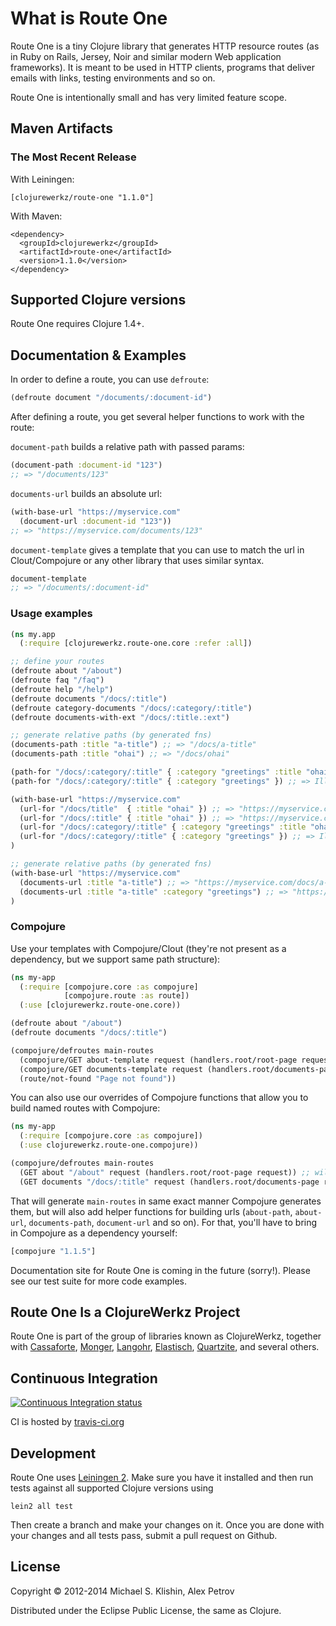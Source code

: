 # What is Route One

Route One is a tiny Clojure library that generates HTTP resource routes (as in Ruby on Rails, Jersey, Noir and similar
modern Web application frameworks). It is meant to be used in HTTP clients, programs that deliver emails with links,
testing environments and so on.

Route One is intentionally small and has very limited feature scope.

## Maven Artifacts

### The Most Recent Release

With Leiningen:

    [clojurewerkz/route-one "1.1.0"]

With Maven:

    <dependency>
      <groupId>clojurewerkz</groupId>
      <artifactId>route-one</artifactId>
      <version>1.1.0</version>
    </dependency>


## Supported Clojure versions

Route One requires Clojure 1.4+.


## Documentation & Examples

In order to define a route, you can use `defroute`:

```clj
(defroute document "/documents/:document-id")
```

After defining a route, you get several helper functions to work with the route:

`document-path` builds a relative path with passed params:

```clj
(document-path :document-id "123")
;; => "/documents/123"
```

`documents-url` builds an absolute url:

```clj
(with-base-url "https://myservice.com"
  (document-url :document-id "123"))
;; => "https://myservice.com/documents/123"
```

`document-template` gives a template that you can use to match the url in Clout/Compojure or any
other library that uses similar syntax.

```clj
document-template
;; => "/documents/:document-id"
```

### Usage examples


```clj
(ns my.app
  (:require [clojurewerkz.route-one.core :refer :all])

;; define your routes
(defroute about "/about")
(defroute faq "/faq")
(defroute help "/help")
(defroute documents "/docs/:title")
(defroute category-documents "/docs/:category/:title")
(defroute documents-with-ext "/docs/:title.:ext")

;; generate relative paths (by generated fns)
(documents-path :title "a-title") ;; => "/docs/a-title"
(documents-path :title "ohai") ;; => "/docs/ohai"

(path-for "/docs/:category/:title" { :category "greetings" :title "ohai" }) ;; => "/docs/greetings/ohai"
(path-for "/docs/:category/:title" { :category "greetings" }) ;; => IllegalArgumentException, because :title value is missing

(with-base-url "https://myservice.com"
  (url-for "/docs/title"  { :title "ohai" }) ;; => "https://myservice.com/docs/title"
  (url-for "/docs/:title" { :title "ohai" }) ;; => "https://myservice.com/docs/ohai"
  (url-for "/docs/:category/:title" { :category "greetings" :title "ohai" }) ;; => "https://myservice.com/docs/greetings/ohai"
  (url-for "/docs/:category/:title" { :category "greetings" }) ;; => IllegalArgumentException, because :title value is missing
)

;; generate relative paths (by generated fns)
(with-base-url "https://myservice.com"
  (documents-url :title "a-title") ;; => "https://myservice.com/docs/a-title"
  (documents-url :title "a-title" :category "greetings") ;; => "https://myservice.com/docs/greetings/a-title"
)
```

### Compojure

Use your templates with Compojure/Clout (they're not present as a dependency, but we support same path structure):

```clj
(ns my-app
  (:require [compojure.core :as compojure]
            [compojure.route :as route])
  (:use [clojurewerkz.route-one.core))

(defroute about "/about")
(defroute documents "/docs/:title")

(compojure/defroutes main-routes
  (compojure/GET about-template request (handlers.root/root-page request)) ;; will use /about as a template
  (compojure/GET documents-template request (handlers.root/documents-page request)) ;; will use /docs/:title as a template
  (route/not-found "Page not found"))
```

You can also use our overrides of Compojure functions that allow you to build named routes with Compojure:

```clj
(ns my-app
  (:require [compojure.core :as compojure])
  (:use clojurewerkz.route-one.compojure))

(compojure/defroutes main-routes
  (GET about "/about" request (handlers.root/root-page request)) ;; will use /about as a template
  (GET documents "/docs/:title" request (handlers.root/documents-page request)) ;; will use /docs/:title as a template)
```

That will generate `main-routes` in same exact manner Compojure generates them, but will also add helper functions
for building urls (`about-path`, `about-url`, `documents-path`, `document-url` and so on). For that, you'll have to
bring in Compojure as a dependency yourself:

```clj
[compojure "1.1.5"]
```

Documentation site for Route One is coming in the future (sorry!). Please see our test suite for more code examples.

## Route One Is a ClojureWerkz Project

Route One is part of the group of libraries known as ClojureWerkz, together with
[Cassaforte](http://clojurecassandra.info), [Monger](http://clojuremongodb.info), [Langohr](http://clojurerabbitmq.info), [Elastisch](http://clojureelasticsearch.info), [Quartzite](http://clojurequartz.info), and several others.


## Continuous Integration

[![Continuous Integration status](https://secure.travis-ci.org/clojurewerkz/route-one.png)](http://travis-ci.org/clojurewerkz/route-one)

CI is hosted by [travis-ci.org](http://travis-ci.org)


## Development

Route One uses [Leiningen 2](https://github.com/technomancy/leiningen/blob/master/doc/TUTORIAL.md). Make sure you have it installed and then run tests
against all supported Clojure versions using

    lein2 all test

Then create a branch and make your changes on it. Once you are done with your changes and all tests pass, submit
a pull request on Github.



## License

Copyright © 2012-2014 Michael S. Klishin, Alex Petrov

Distributed under the Eclipse Public License, the same as Clojure.
